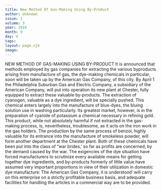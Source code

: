 ```yaml
---
title: New Method Of Gas-Making Using By-Product
author: Unknown
issue: 1
volume: 3
year: 1916
month: 9
day: V
tags:
layout: page.njk
image:
---
```

NEW METHOD OF GAS-MAKING USING BY-PRODUCT       It is announced that methods employed by gas companies for extracting the various byproducts arising from manufacture of gas, the dye-making chemicals in particular, soon will be taken up by the American Gas Company, of this city. By April 1 the Philadelphia Suburban Gas and Electric Company, a subsidiary of the American Company, will put into operation its new plant at Chester, fully equipped to extract these valuable by-products.       The extraction of cyanogen, valuable as a dye ingredient, will be specially pushed. This chemical enters largely into the manufacture of blue-dyes, the bluing solution use in washing particularly. Its greatest market, however, is in the preparation of cyanide of potassium a chemical necessary in refining gold. This product, while not absolutely harmful if not extracted in the gas-making process, is, nevertheless, troublesome, as it acts on the iron work in the gas holders. The production by the same process of benzol, highly valuable for its entrance into the manufacture of smokeless powder, will form another department at the Chester plant.       Both of these chemicals have been put into the class of “war brides,’ so far as profits are concerned, by the demand caused by the war. The exigencies of the dye situation have forced manufacturers to scrutinize every available means for getting together dye ingredients, and by-products formerly of little value have assumed very important proportions in view of their utilization in domestic dye manufacture: The American Gas Company, it is understood’ will carry on this enterprise on a strictly profitable business basis, and adequate facilities for handling the articles in a commercial way are to be provided.    

